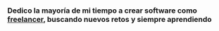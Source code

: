 ### Dedico la mayoría de mi tiempo a crear software como [freelancer](/es/contact), buscando nuevos retos y siempre aprendiendo
